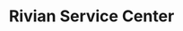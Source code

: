 ---
title: "Rivian Service Center"
url: /salt-lake-city/rivian-service-center/
shop: Autowerkstatt
---